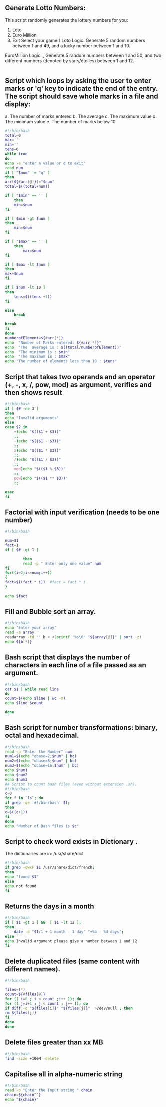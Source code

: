 ## Generate Lotto Numbers: 


This script randomly generates the lottery numbers for you: 
1) Loto 
2) Euro Million 
3) Exit 
Select your game:1 
Loto Logic: Generate 5 random numbers between 1 and 49, and a lucky number between 1 and 10. 

EuroMillion Logic: , Generate 5  random numbers between 1 and 50, and two different numbers (denoted by stars/étoiles) between 1 and 12. 
```bash:/Scripts/3.1.sh

```


##  Script which loops by asking the user to enter marks or 'q' key to indicate the end of the entry. The script should save whole marks in a file and display: 
a. The number of marks entered 
b. The average 
c. The maximum value 
d. The minimum value 
e. The number of marks below 10 
    
```bash
#!/bin/bash
total=0
max=''
min=''
tens=0
while true
do
echo -e "enter a value or q to exit"
read num
if [ "$num" != "q" ]
then
arr[${#arr[@]}]="$num"
total=$((total+num))

if [ "$min" == '' ]
    then 
    min=$num
fi

if [ $min -gt $num ]
then 
    min=$num
fi

if [ "$max" == '' ]
    then 
        max=$num
fi

if [ $max -lt $num ]
then 
max=$num
fi

if [ $num -lt 10 ]
then
    tens=$((tens +1))
fi

else
    break

break
fi
done
numberofElement=${#arr[*]}
echo  "Number of Marks entered: ${#arr[*]}"
echo  "The  average is : $((total/numberofElement))"
echo  "The minimum is : $min"
echo  "The maximum is : $max"
echo "The number of elements less than 10 : $tens"
```
## Script that takes two operands and an operator (+, -, x, /, pow, mod) as argument, verifies and then shows result 
```bash
#!/bin/bash
if [ $# -ne 3 ]
then 
echo "Invalid arguments"
else
case $2 in
    +)echo "$(($1 + $3))"
    ;;                      
    -)echo "$(($1 - $3))"
    ;;
    x)echo "$(($1 * $3))"
    ;;
    /)echo "$(($1 / $3))"
    ;;
    mod)echo "$(($1 % $3))"
    ;;
    pow)echo "$(($1 ** $3))"
    ;;

esac
fi
```
## Factorial with input verification (needs to be one number) 
```bash
#!/bin/bash

num=$1
fact=1
if [ $# -gt 1 ]

        then
        read -p " Enter only one value" num
fi
for((i=2;i<=num;i++))
{
fact=$((fact * i))  #fact = fact * i
}
    
echo $fact
```
## Fill and Bubble sort an array. 
```bash
#!/bin/bash
echo "Enter your array"
read -a array
readarray -td '' b < <(printf '%s\0' "${array[@]}" | sort -z) 
echo ${b[*]}
```
## Bash script that displays the number of characters in each line of a file passed as an argument. 
```bash
#!/bin/bash
cat $1 | while read line
do
count=$(echo $line | wc -m)
echo $line $count 

done
```
## Bash script for number transformations: binary, octal and hexadecimal. 
```bash
#!/bin/bash
read -p "Enter the Number" num
num1=$(echo "obase=2;$num" | bc)
num2=$(echo "obase=8;$num" | bc)
num3=$(echo "obase=16;$num" | bc)
echo $num1 
echo $num2
echo $num3
## Script to count bash files (even without extension .sh). 
#!/bin/bash
c=0
for f in `ls`; do
if grep -qe '#!/bin/bash' $f; 
then
c=$((c+1))
fi
done
echo "Number of Bash files is $c"
```


## Script to check word exists in Dictionary . 
The dictionaries are in: /usr/share/dict 
```bash
#!/bin/bash
if grep -qwxF $1 /usr/share/dict/french;
then 
echo "found $1"
else 
echo not found
fi
```
## Returns the days in a month
```bash
#!/bin/bash
if [ $1 -gt 1 ] &&  [ $1 -lt 12 ];
then
    date -d "$1/1 + 1 month - 1 day" "+%b - %d days"; 
else 
echo Invalid argument please give a number between 1 and 12
fi
```
## Delete duplicated files (same content with different names). 

```bash
#!/bin/bash

files=(*)
count=${#files[@]}
for (( i=0 ; i < count ;i++ )); do 
for (( j=i+1 ; j < count ; j++ )); do
if diff -q "${files[i]}" "${files[j]}"  >/dev/null ; then
rm ${files[j]}
fi
done
done
```

## Delete files greater than xx MB 
```bash
#!/bin/bash
find -size +100M -delete
```
## Capitalise all in alpha-numeric string
```bash
#!/bin/bash
read -p "Enter the Input string " chain
chain=${chain^^}
echo "${chain}"
```
